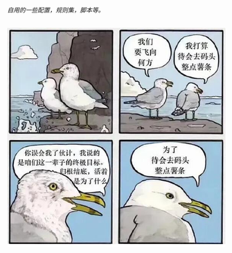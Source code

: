 ###### 自用的一些配置，规则集，脚本等。
![Image text](https://raw.githubusercontent.com/Coldvvater/Coldvvater/master/img-folder/zdst.jpg)
